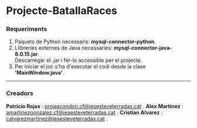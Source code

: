 # Projecte-BatallaRaces
### Requeriments
1. Paquets de Python necessaris: **mysql-connector-python**.  
2. Llibreries externes de Java necessaries: **mysql-connector-java-8.0.15.jar**.   
Descarregar el .jar i fer-lo accessible per el projecte.  
3. Per iniciar el joc s'ha d'executar el codi desde la clase **'MainWindow.java'**.  
 ---
 ### Creadors
 **Patricio Rojas** : projascondori.cf@iesesteveterradas.cat .
 **Alex Martinez** : amartinezgonzalez.cf@iesesteveterradas.cat .
 **Cristian Alvarez** : calvarezmartinez@iesesteveterradas.cat .
